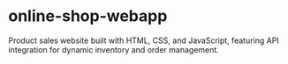 # online-shop-webapp
Product sales website built with HTML, CSS, and JavaScript, featuring API integration for dynamic inventory and order management.
